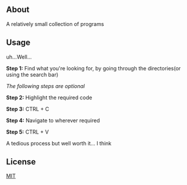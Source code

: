 ## About

A relatively small collection of programs

## Usage

uh...Well...

**Step 1:** Find what you're looking for, by going through the directories(or using the search bar)

*The following steps are optional*

**Step 2:** Highlight the required code

**Step 3:** CTRL + C

**Step 4:** Navigate to wherever required

**Step 5:** CTRL + V

A tedious process but well worth it... I think

## License
[MIT](https://choosealicense.com/licenses/mit/)
